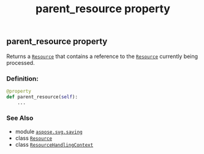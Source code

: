 ﻿---
title: parent_resource property
second_title: Aspose.SVG for Python via .NET API References
description: 
type: docs
weight: 30
url: /python-net/aspose.svg.saving/resourcehandlingcontext/parent_resource/
is_root: false
---

## parent_resource property


Returns a [`Resource`](/svg/python-net/aspose.svg.saving/resource) that contains a reference to the [`Resource`](/svg/python-net/aspose.svg.saving/resource) currently being processed.
### Definition:
```python
@property
def parent_resource(self):
    ...
```

### See Also
* module [`aspose.svg.saving`](../../)
* class [`Resource`](/svg/python-net/aspose.svg.saving/resource)
* class [`ResourceHandlingContext`](/svg/python-net/aspose.svg.saving/resourcehandlingcontext)
